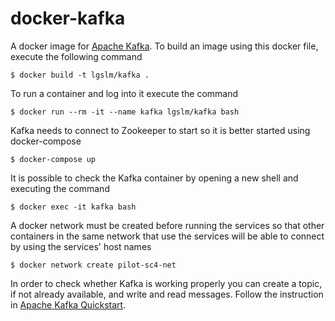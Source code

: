 docker-kafka
============
A docker image for [Apache Kafka](https://kafka.apache.org/). To build an image using this docker file, execute the following command

    $ docker build -t lgslm/kafka .

To run a container and log into it execute the command
 
    $ docker run --rm -it --name kafka lgslm/kafka bash

Kafka needs to connect to Zookeeper to start so it is better started using docker-compose

    $ docker-compose up

It is possible to check the Kafka container by opening a new shell and executing the command

    $ docker exec -it kafka bash

A docker network must be created before running the services so that other containers in the same network that use the services will be able to connect 
by using the services' host names 

    $ docker network create pilot-sc4-net

In order to check whether Kafka is working properly you can create a topic, if not already available, and write and read messages. Follow the instruction
in [Apache Kafka Quickstart](https://kafka.apache.org/quickstart). 
